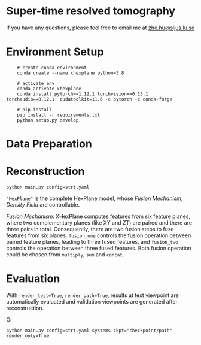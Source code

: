 # Super-time resolved tomography

If you have any questions, please feel free to email me at zhe.hu@sljus.lu.se
# Environment Setup
```
    # create conda environment
    conda create --name xhexplane python=3.8
    
    # activate env
    conda activate xhexplane
    conda install pytorch==1.12.1 torchvision==0.13.1 torchaudio==0.12.1  cudatoolkit=11.6 -c pytorch -c conda-forge

    # pip install 
    pip install -r requirements.txt
    python setup.py develop

```
# Data Preparation


# Reconstruction
```
python main.py config=strt.yaml
```


`"HexPlane"` is the complete HexPlane model, whose *Fusion Mechanism*, *Density Field* are controllable. 

*Fusion Mechanism*: XHexPlane computes features from six feature planes, where two complementary planes (like XY and ZT) are paired and there are three pairs in total. 
Consequently, there are two fusion steps to fuse features from six planes. 
`fusion_one` controls the fusion operation between paired feature planes, leading to three fused features, and `fusion_two` controls the operation between three fused features.
Both fusion operation could be chosen from `multiply`, `sum` and `concat`.



# Evaluation
With `render_test=True`, `render_path=True`, results at test viewpoint are automatically evaluated and validation viewpoints are generated after reconstruction.  

Or
```
python main.py config=strt.yaml systems.ckpt="checkpoint/path" render_only=True
```




